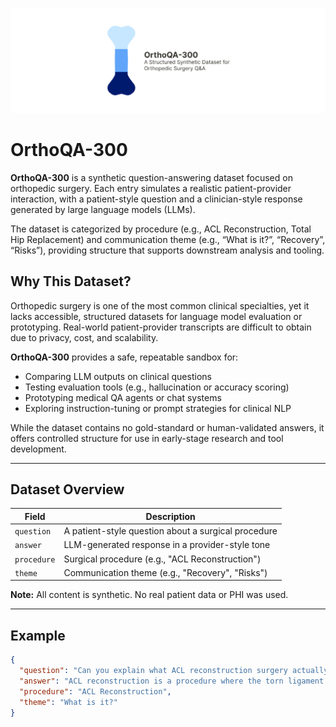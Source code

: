 ![banner for project](assets/github%20banner.png)

# OrthoQA-300

**OrthoQA-300** is a synthetic question-answering dataset focused on orthopedic surgery. Each entry simulates a realistic patient-provider interaction, with a patient-style question and a clinician-style response generated by large language models (LLMs). 

The dataset is categorized by procedure (e.g., ACL Reconstruction, Total Hip Replacement) and communication theme (e.g., “What is it?”, “Recovery”, “Risks”), providing structure that supports downstream analysis and tooling.


## Why This Dataset?

Orthopedic surgery is one of the most common clinical specialties, yet it lacks accessible, structured datasets for language model evaluation or prototyping. Real-world patient-provider transcripts are difficult to obtain due to privacy, cost, and scalability.

**OrthoQA-300** provides a safe, repeatable sandbox for:

- Comparing LLM outputs on clinical questions
- Testing evaluation tools (e.g., hallucination or accuracy scoring)
- Prototyping medical QA agents or chat systems
- Exploring instruction-tuning or prompt strategies for clinical NLP

While the dataset contains no gold-standard or human-validated answers, it offers controlled structure for use in early-stage research and tool development.

---

## Dataset Overview

| Field       | Description                                               |
|-------------|-----------------------------------------------------------|
| `question`  | A patient-style question about a surgical procedure       |
| `answer`    | LLM-generated response in a provider-style tone           |
| `procedure` | Surgical procedure (e.g., "ACL Reconstruction")           |
| `theme`     | Communication theme (e.g., "Recovery", "Risks")           |

**Note:** All content is synthetic. No real patient data or PHI was used.

---

## Example

```json
{
  "question": "Can you explain what ACL reconstruction surgery actually involves?",
  "answer": "ACL reconstruction is a procedure where the torn ligament is replaced with a graft...",
  "procedure": "ACL Reconstruction",
  "theme": "What is it?"
}
